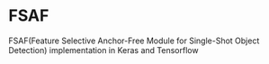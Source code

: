 # FSAF
FSAF(Feature Selective Anchor-Free Module for Single-Shot Object Detection) implementation in Keras and Tensorflow
